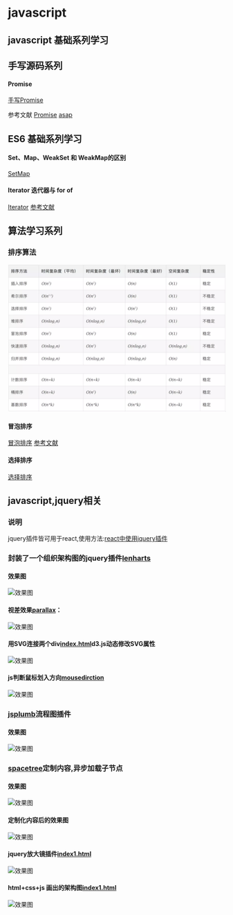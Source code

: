 # javascript


## javascript 基础系列学习


## 手写源码系列

#### Promise

[手写Promise](./interview/function/promise.js)

>
  参考文献
  [Promise](https://github.com/then/promise)
  [asap](https://github.com/kriskowal/asap)
>


## ES6 基础系列学习

#### Set、Map、WeakSet 和 WeakMap的区别
[SetMap](./interview/ES6/SetMap.md)



#### Iterator 迭代器与 for of
[Iterator](https://github.com/liubin915249126/javascript/blob/master/interview/ES6/Iterator.md)
[参考文献](https://github.com/mqyqingfeng/Blog/issues/90)


## 算法学习系列


### 排序算法
![排序算法](./image/sort.webp)
#### 冒泡排序
>
  [冒泡排序](./interview/algorithm/bubble-sort.md)
  [参考文献](https://www.jianshu.com/p/eb191e4b2bc1)
>
#### 选择排序
[选择排序](./interview/algorithm/selection-sort.md)

## javascript,jquery相关
<!-- 说明 -->
### 说明
jquery插件皆可用于react,使用方法:[react中使用jquery插件](https://github.com/liubin915249126/react-study/tree/master/jquery%20in%20react)


<!--lencharts-->
### 封装了一个组织架构图的jquery插件[lenharts](https://github.com/liubin915249126/javascript/tree/master/lencharts)
#### 效果图 
![效果图](https://github.com/liubin915249126/javascript/blob/master/lencharts/image/lenchart.gif)

<!--视差效果-->
#### 视差效果[parallax](https://github.com/liubin915249126/javascript/blob/master/Parallax/index.html)：
![效果图](https://github.com/liubin915249126/javascript/blob/master/Parallax/img/parallax.gif)

#### 用SVG连接两个div[index.html](https://github.com/liubin915249126/javascript/blob/master/SVG/index.html)d3.js动态修改SVG属性
![效果图](https://github.com/liubin915249126/javascript/blob/master/SVG/image/svgDrag.gif)

<!--判断鼠标划入方向-->
#### js判断鼠标划入方向[mousedirction](https://github.com/liubin915249126/javascript/blob/master/mouseDirction.html)
![效果图](https://github.com/liubin915249126/javascript/blob/master/image/dirction.gif)

<!-- jsplumb -->
### [jsplumb](https://github.com/liubin915249126/javascript/tree/master/jsplumb)流程图插件    
#### 效果图 
![效果图](https://github.com/liubin915249126/javascript/blob/master/jsplumb/image/index.gif)

<!-- spacetree -->
### [spacetree](https://github.com/liubin915249126/javascript/tree/master/spacetree)定制内容,异步加载子节点
#### 效果图
![效果图](https://github.com/liubin915249126/javascript/blob/master/spacetree/image/spacetree1.gif)
#### 定制化内容后的效果图
![效果图](https://github.com/liubin915249126/javascript/blob/master/spacetree/image/spacetree.gif)

#### jquery放大镜插件[index1.html](https://github.com/liubin915249126/javascript/blob/master/imagezoom/index1.html)
![效果图](https://github.com/liubin915249126/javascript/blob/master/imagezoom/image/imagezoom.gif)


#### html+css+js 画出的架构图[index1.html](https://github.com/liubin915249126/javascript/blob/master/lencharts/examples/index1.html)
![效果图](https://github.com/liubin915249126/javascript/blob/master/lencharts/image/%E7%89%B9%E5%8C%BA%E5%BB%BA%E5%8F%91.png)